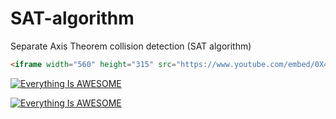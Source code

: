 # SAT-algorithm
Separate Axis Theorem collision detection (SAT algorithm)

```markdown
<iframe width="560" height="315" src="https://www.youtube.com/embed/0X4VOp2GmNU" frameborder="0" allow="accelerometer; autoplay; encrypted-media; gyroscope; picture-in-picture" allowfullscreen></iframe>
```
[![Everything Is AWESOME](https://img.youtube.com/vi/0X4VOp2GmNU/0.jpg)](https://www.youtube.com/watch?v=0X4VOp2GmNU  "Everything Is AWESOME")


[![Everything Is AWESOME](https://img.youtube.com/vi/StTqXEQ2l-Y/0.jpg)](https://www.youtube.com/watch?v=StTqXEQ2l-Y "Everything Is AWESOME")
